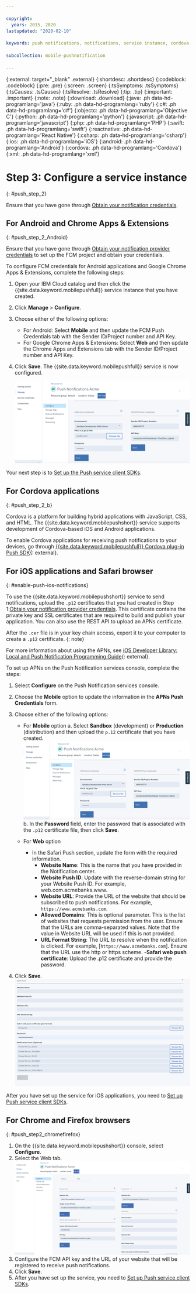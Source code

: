 ```yaml
---

copyright:
  years: 2015, 2020
lastupdated: "2020-02-10"

keywords: push notifications, notifications, service instance, cordova application

subcollection: mobile-pushnotification

---
```


{:external: target="_blank" .external}
{:shortdesc: .shortdesc}
{:codeblock: .codeblock}
{:pre: .pre}
{:screen: .screen}
{:tsSymptoms: .tsSymptoms}
{:tsCauses: .tsCauses}
{:tsResolve: .tsResolve}
{:tip: .tip}
{:important: .important}
{:note: .note}
{:download: .download}
{:java: .ph data-hd-programlang='java'}
{:ruby: .ph data-hd-programlang='ruby'}
{:c#: .ph data-hd-programlang='c#'}
{:objectc: .ph data-hd-programlang='Objective C'}
{:python: .ph data-hd-programlang='python'}
{:javascript: .ph data-hd-programlang='javascript'}
{:php: .ph data-hd-programlang='PHP'}
{:swift: .ph data-hd-programlang='swift'}
{:reactnative: .ph data-hd-programlang='React Native'}
{:csharp: .ph data-hd-programlang='csharp'}
{:ios: .ph data-hd-programlang='iOS'}
{:android: .ph data-hd-programlang='Android'}
{:cordova: .ph data-hd-programlang='Cordova'}
{:xml: .ph data-hd-programlang='xml'}

# Step 3: Configure a service instance 
{: #push_step_2}

Ensure that you have gone through [Obtain your notification credentials](/docs/services/mobilepush?topic=mobile-pushnotification-push_step_1).

## For Android and Chrome Apps & Extensions
{: #push_step_2_Android}

Ensure that you have gone through [Obtain your notification provider credentials](/docs/services/mobilepush?topic=mobile-pushnotification-push_step_1) to set up the FCM project and obtain your credentials.

To configure FCM credentials for Android applications and Google Chrome Apps & Extensions, complete the following steps:

1. Open your IBM Cloud catalog and then click the {{site.data.keyword.mobilepushfull}} service instance that you have created. 
1. Click **Manage** > **Configure**. 
1. Choose either of the following options: 

   - For Android: Select **Mobile** and then update the FCM Push Credentials tab with the Sender ID/Project number and API Key. 
   - For Google Chrome Apps & Extensions: Select **Web** and then update the Chrome Apps and Extensions tab with the Sender ID/Project number and API Key. 

1. Click **Save**. The {{site.data.keyword.mobilepushfull}} service is now configured.

   ![Set push notifications console](images/wizard.jpg "Push Notifications console with the Configure navigation option that is selected showing the Mobile tab and the FCM Push Credentials")
     
Your next step is to [Set up the Push service client SDKs](/docs/services/mobilepush?topic=mobile-pushnotification-push_step_3).

## For Cordova applications 
{: #push_step_2_b}

Cordova is a platform for building hybrid applications with JavaScript, CSS, and HTML. The {{site.data.keyword.mobilepushshort}} service supports development of Cordova-based iOS and Android applications.

To enable Cordova applications for receiving push notifications to your devices, go through [{{site.data.keyword.mobilepushfull}} Cordova plug-in Push SDK](https://github.com/ibm-bluemix-mobile-services/bms-clientsdk-cordova-plugin-push/tree/Doc#ios-app){: external}.

## For iOS applications and Safari browser 
{: #enable-push-ios-notifications}

To use the {{site.data.keyword.mobilepushshort}} service to send notifications, upload the `.p12` certificates that you had created in Step 1:[Obtain your notification provider credentials](/docs/services/mobilepush?topic=mobile-pushnotification-push_step_1). This certificate contains the private key and SSL certificates that are required to build and publish your application. You can also use the REST API to upload an APNs certificate.

After the `.cer` file is in your key chain access, export it to your computer to create a `.p12` certificate.
{: note}

For more information about using the APNs, see [iOS Developer Library: Local and Push Notification Programming Guide](https://developer.apple.com/library/content/documentation/NetworkingInternet/Conceptual/RemoteNotificationsPG/APNSOverview.html#//apple_ref/doc/uid/TP40008194-CH8-SW1){: external}.

To set up APNs on the Push Notification services console, complete the steps:

1. Select **Configure** on the Push Notification services console.
1. Choose the **Mobile** option to update the information in the **APNs Push Credentials** form.
1. Choose either of the following options:

   - For **Mobile** option
      a. Select **Sandbox** (development) or **Production** (distribution) and then upload the `p.12` certificate that you have created. 
         ![Set push notifications console](images/wizard.jpg "Push Notifications console with the Configure navigation option that is selected showing the Mobile tab and the APN Push Credentials")
      b. In the **Password** field, enter the password that is associated with the `.p12` certificate file, then click **Save**.

   - For **Web** option
      - In the Safari Push section, update the form with the required information. 
         - **Website Name**: This is the name that you have provided in the Notification center.
         - **Website Push ID**: Update with the reverse-domain string for your Website Push ID. For example, web.com.acmebanks.www.
         - **Website URL**: Provide the URL of the website that should be subscribed to push notifications. For example, `https://www.acmebanks.com`.
         - **Allowed Domains**: This is optional parameter. This is the list of websites that requests permission from the user. Ensure that the URLs are comma-separated values. Note that the value in Website URL will be used if this is not provided. 
         - **URL Format String**: The URL to resolve when the notification is clicked. For example, [`https://www.acmebanks.com`]. Ensure that the URL use the http or https scheme.
         -**Safari web push certificate**: Upload the .p12 certificate and provide the password.
1. Click **Save**.	
   ![Push Notifications console](images/push_configure_safari.jpg "Web option page fields")	

After you have set up the service for iOS applications, you need to [Set up Push service client SDKs](/docs/services/mobilepush?topic=mobile-pushnotification-push_step_3).

## For Chrome and Firefox browsers 
{: #push_step2_chromefirefox}

1. On the {{site.data.keyword.mobilepushshort}} console, select **Configure**.
1. Select the Web tab.
   ![WebPush Configurations](images/webpush_configure.jpg "Web Push Configuration window for defining FCM API Key and URL of your website")
1. Configure the FCM API key and the URL of your website that will be registered to receive push notifications.
1. Click **Save**.
1. After you have set up the service, you need to [Set up Push service client SDKs](/docs/services/mobilepush?topic=mobile-pushnotification-push_step_3).
